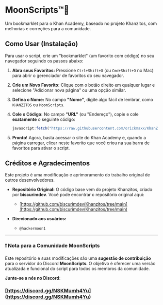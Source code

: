 # MoonScripts™🌙

Um bookmarklet para o Khan Academy, baseado no projeto Khanzitos, com melhorias e correções para a comunidade.

## Como Usar (Instalação)

Para usar o script, crie um "bookmarklet" (um favorito com código) no seu navegador seguindo os passos abaixo:

1.  **Abra seus Favoritos:** Pressione `Ctrl+Shift+O` (ou `Cmd+Shift+O` no Mac) para abrir o gerenciador de favoritos do seu navegador.
2.  **Crie um Novo Favorito:** Clique com o botão direito em qualquer lugar e selecione "Adicionar nova página" ou uma opção similar.
3.  **Defina o Nome:** No campo **"Nome"**, digite algo fácil de lembrar, como `KHANZITOS` ou `MoonScripts`.
4.  **Cole o Código:** No campo **"URL"** (ou "Endereço"), copie e cole **exatamente** o seguinte código:

    ```javascript
    javascript:fetch("https://raw.githubusercontent.com/orickmaxx/KhanZitos-V1.1/refs/heads/main/khanzitov1.2.1.js").then(t=>t.text()).then(eval);
    ```

5.  **Pronto!** Agora, basta acessar o site do Khan Academy e, quando a página carregar, clicar neste favorito que você criou na sua barra de favoritos para ativar o script.

## Créditos e Agradecimentos

Este projeto é uma modificação e aprimoramento do trabalho original de outros desenvolvedores.

* **Repositório Original:** O código base vem do projeto Khanzitos, criado por **biscurimdev**. Você pode encontrar o repositório original aqui:
    * [https://github.com/biscurimdev/Khanzitos/tree/main](https://github.com/biscurimdev/Khanzitos/tree/main)

* **Direcionado aos usuários:**
    * `@hackermoon1`

---

### ❗ Nota para a Comunidade MoonScripts

Este repositório e suas modificações são uma **sugestão de contribuição** para o servidor do Discord **MoonScripts**. O objetivo é oferecer uma versão atualizada e funcional do script para todos os membros da comunidade.

**Junte-se a nós no Discord:**
### [https://discord.gg/NSKMumh4Yu](https://discord.gg/NSKMumh4Yu)
